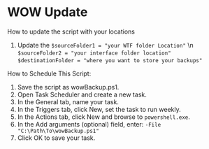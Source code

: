 # WOW Update

How to update the script with your locations
1. Update the
```$sourceFolder1 = "your WTF folder Location"``` \n
```$sourceFolder2 = "your interface folder location"```
```$destinationFolder = "where you want to store your backups"```

How to Schedule This Script:
1. Save the script as wowBackup.ps1.
2. Open Task Scheduler and create a new task.
3. In the General tab, name your task.
4. In the Triggers tab, click New, set the task to run weekly.
5. In the Actions tab, click New and browse to ```powershell.exe```.
6. In the Add arguments (optional) field, enter: ```-File "C:\Path\To\wowBackup.ps1"```
7. Click OK to save your task.
